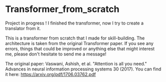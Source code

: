 # Transformer_from_scratch

Project in progress ! I finished the transformer, now I try to create a translator from it.

This is a transformer from scratch that I made for skill-building.
The architecture is taken from the original Transformer paper.
If you see any errors, things that could be improved or anything else that might interest me, please don't hesitate to send me a message!

The original paper: Vaswani, Ashish, et al. "Attention is all you need." Advances in neural information processing systems 30 (2017).
You can find it here: https://arxiv.org/pdf/1706.03762.pdf

